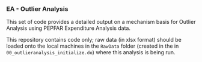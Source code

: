 ### EA - Outlier Analysis
This set of code provides a detailed output on a mechanism basis for Outlier Analysis using PEPFAR Expenditure Analysis data.

This repository contains code only; raw data (in xlsx format) should be loaded onto the local machines in the `RawData` folder
(created in the in `00_outlieranalysis_initialize.do`) where this analysis is being run. 
